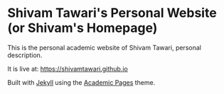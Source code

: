 # Shivam Tawari's Personal Website (or Shivam's Homepage)

This is the personal academic website of Shivam Tawari, personal description.

It is live at: https://shivamtawari.github.io

Built with [Jekyll](https://jekyllrb.com/) using the [Academic Pages](https://github.com/academicpages/academicpages.github.io) theme.
